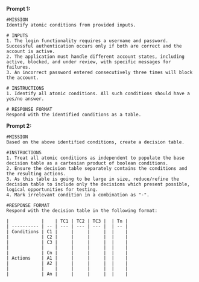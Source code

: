 
**Prompt 1:**

    #MISSION
    Identify atomic conditions from provided inputs.

    # INPUTS
    1. The login functionality requires a username and password. Successful authentication occurs only if both are correct and the account is active.
    2. The application must handle different account states, including active, blocked, and under review, with specific messages for failures.
    3. An incorrect password entered consecutively three times will block the account.

    # INSTRUCTIONS
    1. Identify all atomic conditions. All such conditions should have a yes/no answer.

    # RESPONSE FORMAT
    Respond with the identified conditions as a table.

**Prompt 2:**

    #MISSION
    Based on the above identified conditions, create a decision table.

    #INSTRUCTIONS
    1. Treat all atomic conditions as independent to populate the base decision table as a cartesian product of boolean conditions.
    2. Ensure the decision table separately contains the conditions and the resulting actions.
    3. As this table is going to be large in size, reduce/refine the decision table to include only the decisions which present possible, logical opportunities for testing. 
    4. Mark irrelevant condition in a combination as "-".

    #RESPONSE FORMAT
    Respond with the decision table in the following format:

    |            |    | TC1 | TC2 | TC3 |  | Tn |
    | ---------- | -- | --- | --- | --- |  | -- |
    | Conditions | C1 |     |     |     |  |    |
    |            | C2 |     |     |     |  |    |
    |            | C3 |     |     |     |  |    |
    |            |    |     |     |     |  |    |
    |            | Cn |     |     |     |  |    |
    | Actions    | A1 |     |     |     |  |    |
    |            | A2 |     |     |     |  |    |
    |            |    |     |     |     |  |    |
    |            | An |     |     |     |  |    |
